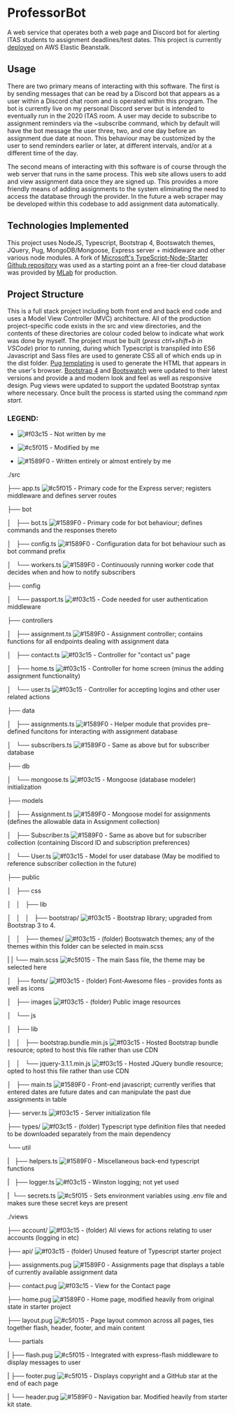 # ProfessorBot

A web service that operates both a web page and Discord bot for alerting ITAS students to assignment deadlines/test dates. This project is currently [deployed](http://professorbot-prod.7r6myjvvzx.us-east-2.elasticbeanstalk.com ) on AWS Elastic Beanstalk.

## Usage
There are two primary means of interacting with this software. The first is by sending messages that can be read by a Discord bot that appears as a user within a Discord chat room and is operated within this program. The bot is currently live on my personal Discord server but is intended to eventually run in the 2020 ITAS room. A user may decide to subscribe to assignment reminders via the ~subscribe command, which by default will have the bot message the user three, two, and one day before an assignment due date at noon. This behaviour may be customized by the user to send reminders earlier or later, at different intervals, and/or at a different time of the day.

The second means of interacting with this software is of course through the web server that runs in the same process. This web site allows users to add and view assignment data once they are signed up. This provides a more friendly means of adding assignments to the system eliminating the need to access the database through the provider. In the future a web scraper may be developed within this codebase to add assignment data automatically.

## Technologies Implemented
This project uses NodeJS, Typescript, Bootstrap 4, Bootswatch themes, JQuery, Pug, MongoDB/Mongoose, Express server + middleware and other various node modules. A fork of [Microsoft's TypeScript-Node-Starter Github repository](https://github.com/Microsoft/TypeScript-Node-Starter) was used as a starting point an a free-tier cloud database was provided by [MLab](https://mlab.com/) for production.

## Project Structure
 This is a full stack project including both front end and back end code and uses a Model View Controller (MVC) architecture. All of the production project-specific code exists in the src and view directories, and the contents of these directories are colour coded below to indicate what work was done by myself. The project must be built (*press ctrl+shift+b in VSCode*) prior to running, during which Typescript is transpiled into ES6 Javascript and Sass files are used to generate CSS all of which ends up in the dist folder. [Pug templating](https://pugjs.org/api/getting-started.html) is used to generate the HTML that appears in the user's browser. [Bootstrap 4](https://getbootstrap.com/) and [Bootswatch](https://bootswatch.com/) were updated to their latest versions and provide a and modern look and feel as well as responsive design. Pug views were updated to support the updated Bootstrap syntax where necessary. Once built the process is started using the command *npm start*.

### LEGEND:
- ![#f03c15](https://placehold.it/15/f03c15/000000?text=+)  -  Not written by me

- ![#c5f015](https://placehold.it/15/c5f015/000000?text=+)  -  Modified by me

- ![#1589F0](https://placehold.it/15/1589F0/000000?text=+)  -  Written entirely or almost entirely by me

./src

├── app.ts ![#c5f015](https://placehold.it/15/c5f015/000000?text=+) - Primary code for the Express server; registers middleware and defines server routes

├── bot

│   ├── bot.ts ![#1589F0](https://placehold.it/15/1589F0/000000?text=+) - Primary code for bot behaviour; defines commands and the responses thereto

│   ├── config.ts ![#1589F0](https://placehold.it/15/1589F0/000000?text=+) - Configuration data for bot behaviour such as bot command prefix

│   └── workers.ts ![#1589F0](https://placehold.it/15/1589F0/000000?text=+) - Continuously running worker code that decides when and how to notify subscribers

├── config

│   └── passport.ts ![#f03c15](https://placehold.it/15/f03c15/000000?text=+) - Code needed for user authentication middleware

├── controllers

│   ├── assignment.ts ![#1589F0](https://placehold.it/15/1589F0/000000?text=+) - Assignment controller; contains functions for all endpoints dealing with assignment data

│   ├── contact.ts ![#f03c15](https://placehold.it/15/f03c15/000000?text=+) - Controller for "contact us" page

│   ├── home.ts ![#f03c15](https://placehold.it/15/f03c15/000000?text=+) - Controller for home screen (minus the adding assignment functionality)

│   └── user.ts ![#f03c15](https://placehold.it/15/f03c15/000000?text=+) - Controller for accepting logins and other user related actions

├── data

│   ├── assignments.ts ![#1589F0](https://placehold.it/15/1589F0/000000?text=+) - Helper module that provides pre-defined funcitons for interacting with assignment database

│   └── subscribers.ts ![#1589F0](https://placehold.it/15/1589F0/000000?text=+) - Same as above but for subscriber database

├── db

│   └── mongoose.ts ![#f03c15](https://placehold.it/15/f03c15/000000?text=+) - Mongoose (database modeler) initialization

├── models

│   ├── Assignment.ts ![#1589F0](https://placehold.it/15/1589F0/000000?text=+) - Mongoose model for assignments (defines the allowable data in Assignment collection)

│   ├── Subscriber.ts ![#1589F0](https://placehold.it/15/1589F0/000000?text=+) - Same as above but for subscriber collection (containing Discord ID and subscription preferences)

│   └── User.ts ![#f03c15](https://placehold.it/15/f03c15/000000?text=+) - Model for user database (May be modified to reference subscriber collection in the future)

├── public

│   ├── css

│   │   ├── lib

│   │   │   ├── bootstrap/ ![#f03c15](https://placehold.it/15/f03c15/000000?text=+) - Bootstrap library; upgraded from Bootstrap 3 to 4.

│   │   ├── themes/ ![#f03c15](https://placehold.it/15/f03c15/000000?text=+) - (folder) Bootswatch themes; any of the themes within this folder can be selected in main.scss

|   |   └── main.scss ![#c5f015](https://placehold.it/15/c5f015/000000?text=+) - The main Sass file, the theme may be selected here

│   ├── fonts/ ![#f03c15](https://placehold.it/15/f03c15/000000?text=+) - (folder) Font-Awesome files - provides fonts as well as icons

│   ├── images ![#f03c15](https://placehold.it/15/f03c15/000000?text=+) - (folder) Public image resources

│   └── js

│       ├── lib

│       │   ├── bootstrap.bundle.min.js ![#f03c15](https://placehold.it/15/f03c15/000000?text=+) - Hosted Bootstrap bundle resource; opted to host this file rather than use CDN

│       │   └── jquery-3.1.1.min.js ![#f03c15](https://placehold.it/15/f03c15/000000?text=+)  - Hosted JQuery bundle resource; opted to host this file rather than use CDN

│       ├── main.ts ![#1589F0](https://placehold.it/15/1589F0/000000?text=+) - Front-end javascript; currently verifies that entered dates are future dates and can manipulate the past due assignments in table

├── server.ts ![#f03c15](https://placehold.it/15/f03c15/000000?text=+) - Server initialization file

├── types/ ![#f03c15](https://placehold.it/15/f03c15/000000?text=+) - (folder) Typescript type definition files that needed to be downloaded separately from the main dependency

└── util

|   ├── helpers.ts ![#1589F0](https://placehold.it/15/1589F0/000000?text=+) - Miscellaneous back-end typescript functions

|   ├── logger.ts ![#f03c15](https://placehold.it/15/f03c15/000000?text=+) - Winston logging; not yet used

|   └── secrets.ts ![#c5f015](https://placehold.it/15/c5f015/000000?text=+) - Sets environment variables using .env file and makes sure these secret keys are present


./views

├── account/ ![#f03c15](https://placehold.it/15/f03c15/000000?text=+) - (folder) All views for actions relating to user accounts (logging in etc)

├── api/ ![#f03c15](https://placehold.it/15/f03c15/000000?text=+) - (folder) Unused feature of Typescript starter project

├── assignments.pug ![#1589F0](https://placehold.it/15/1589F0/000000?text=+) - Assignments page that displays a table of currently available assignment data

├── contact.pug  ![#f03c15](https://placehold.it/15/f03c15/000000?text=+) - View for the Contact page

├── home.pug ![#1589F0](https://placehold.it/15/1589F0/000000?text=+) - Home page, modified heavily from original state in starter project

├── layout.pug ![#c5f015](https://placehold.it/15/c5f015/000000?text=+) - Page layout common across all pages, ties together flash, header, footer, and main content

└── partials

|   ├── flash.pug ![#c5f015](https://placehold.it/15/c5f015/000000?text=+) - Integrated with express-flash middleware to display messages to user

|   ├── footer.pug ![#c5f015](https://placehold.it/15/c5f015/000000?text=+) - Displays copyright and a GitHub star at the end of each page

|   └── header.pug ![#1589F0](https://placehold.it/15/1589F0/000000?text=+) - Navigation bar. Modified heavily from starter kit state.

